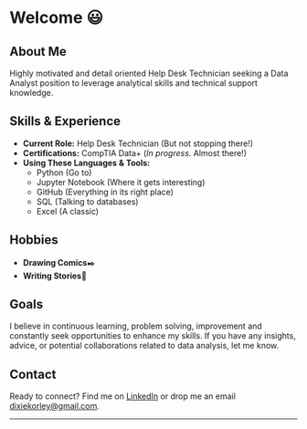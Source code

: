 # Welcome 😃

## About Me 
Highly motivated and detail oriented Help Desk Technician seeking a Data Analyst position to leverage analytical skills and technical support knowledge. 

## Skills & Experience
- **Current Role:** Help Desk Technician (But not stopping there!)
- **Certifications:** CompTIA Data+ (*In progress.* Almost there!)
- **Using These Languages & Tools:**
  - Python (Go to)
  - Jupyter Notebook (Where it gets interesting)
  - GitHub (Everything in its right place)
  - SQL (Talking to databases)
  - Excel (A classic)

## Hobbies
- **Drawing Comics**✒️
- **Writing Stories**📓

## Goals
I believe in continuous learning, problem solving, improvement and constantly seek opportunities to enhance my skills. If you have any insights, advice, or potential collaborations related to data analysis, let me know. 

## Contact
Ready to connect? Find me on [LinkedIn](your-linkedin-profile-link) or drop me an email [dixiekorley@gmail.com](mailto:dixiekorley@gmail.com).

---

